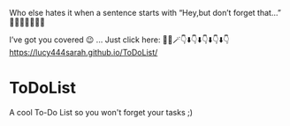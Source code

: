 Who else hates it when a sentence starts with “Hey,but don’t forget that…” 🙈🙋‍♀️🙋‍♀️🙋‍♀️

I’ve got you covered 😉 ... 
Just click here:
💁‍♀️🪄👇⬇️👇⬇️👇⬇️👇⬇️👇
https://lucy444sarah.github.io/ToDoList/


# ToDoList
A cool To-Do List so you won't forget your tasks ;)
